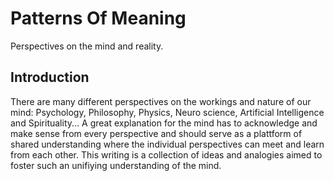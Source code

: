 # Patterns Of Meaning
Perspectives on the mind and reality.

## Introduction
There are many different perspectives on the workings and nature of our mind: Psychology, Philosophy, Physics, Neuro science, Artificial Intelligence and Spirituality... A great explanation for the mind has to acknowledge and make sense from every perspective and should serve as a plattform of shared understanding where the individual perspectives can meet and learn from each other. This writing is a collection of ideas and analogies aimed to foster such an unifiying understanding of the mind.
